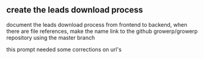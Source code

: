 ## create the leads download process
document the leads download process from frontend to backend, when there are file references, make the name link to the github growerp/growerp repository using the master branch

this prompt needed some corrections on url's

